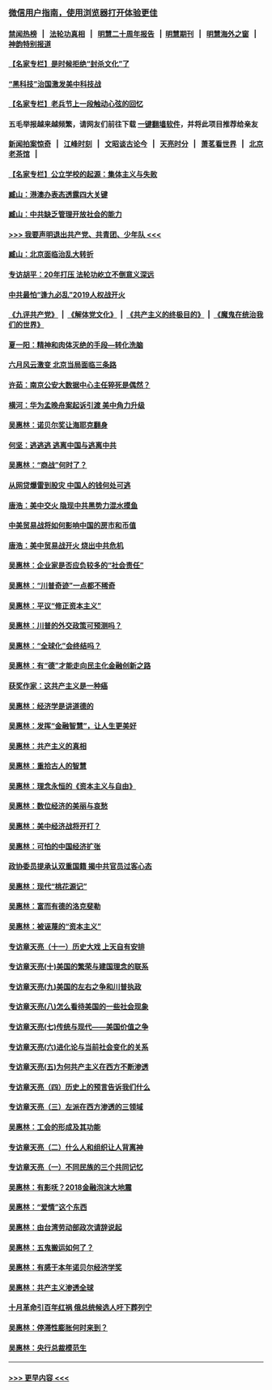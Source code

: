 ### [微信用户指南，使用浏览器打开体验更佳](https://github.com/gfw-breaker/banned-news1/blob/master/indexes/wechat-guide.md?t=0)
#### [禁闻热榜](热点新闻.md?t=0)  &nbsp;&nbsp;|&nbsp;&nbsp; [法轮功真相](https://github.com/gfw-breaker/truth/blob/master/README.md?t=0) &nbsp;&nbsp;|&nbsp;&nbsp; [明慧二十周年报告](https://github.com/gfw-breaker/mh-reports/blob/master/README.md?t=0) &nbsp;&nbsp;|&nbsp;&nbsp;[明慧期刊](https://github.com/gfw-breaker/mh-qikan) &nbsp;&nbsp;|&nbsp;&nbsp; [明慧海外之窗](https://github.com/gfw-breaker/mh-news/blob/master/README.md?t=0) &nbsp;&nbsp;|&nbsp;&nbsp; [神韵特别报道](https://github.com/gfw-breaker/mh-news/blob/master/shenyun.md?t=0)
#### [【名家专栏】是时候拒绝“封杀文化”了](../pages/nsc423/n11814093.md?t=02141911) 
#### [“黑科技”治国激发美中科技战](../pages/nsc423/n11638056.md?t=02141911) 
#### [【名家专栏】老兵节上一段触动心弦的回忆](../pages/nsc423/n11646016.md?t=02141911) 
#### 五毛举报越来越频繁，请网友们前往下载 [一键翻墙软件](https://github.com/gfw-breaker/ssr-accounts)，并将此项目推荐给亲友
#### [新闻拍案惊奇](https://github.com/gfw-breaker/banned-news1/blob/master/pages/link4.md) &nbsp;&nbsp;|&nbsp;&nbsp; [江峰时刻](https://github.com/gfw-breaker/banned-news1/blob/master/pages/link4.md) &nbsp;&nbsp;|&nbsp;&nbsp; [文昭谈古论今](https://github.com/gfw-breaker/banned-news1/blob/master/pages/link4.md) &nbsp;&nbsp;|&nbsp;&nbsp; [天亮时分](https://github.com/gfw-breaker/banned-news1/blob/master/pages/link4.md) &nbsp;&nbsp;|&nbsp;&nbsp; [萧茗看世界](https://github.com/gfw-breaker/banned-news1/blob/master/pages/link4.md) &nbsp;&nbsp;|&nbsp;&nbsp; [北京老茶馆](https://github.com/gfw-breaker/banned-news1/blob/master/pages/link4.md) &nbsp;&nbsp;|&nbsp;&nbsp; 
#### [【名家专栏】公立学校的起源：集体主义与失败](../pages/nsc423/n11601833.md?t=02141911) 
#### [臧山：港澳办表态透露四大关键](../pages/nsc423/n11421628.md?t=02141911) 
#### [臧山：中共缺乏管理开放社会的能力](../pages/nsc423/n11407457.md?t=02141911) 
#### [>>> 我要声明退出共产党、共青团、少年队 <<<](https://github.com/begood0513/goodnews/blob/master/quit/letter.md) 
#### [臧山：北京面临治乱大转折](../pages/nsc423/n11406895.md?t=02141911) 
#### [专访胡平：20年打压 法轮功屹立不倒意义深远](../pages/nsc423/n11398800.md?t=02141911) 
#### [中共最怕“逢九必乱”2019人权战开火](../pages/nsc423/n11385248.md?t=02141911) 
#### [《九评共产党》](https://github.com/begood0513/9ping.md/blob/master/README.md) &nbsp;|&nbsp; [《解体党文化》](../../../../jtdwh.md/blob/master/README.md)  &nbsp;|&nbsp; [《共产主义的终极目的》](../../../../gczydzjmd.md/blob/master/README.md) &nbsp;|&nbsp; [《魔鬼在统治我们的世界》](../../../../mgztzwmdsj.md/blob/master/README.md) 
#### [夏一阳：精神和肉体灭绝的手段—转化洗脑](../pages/nsc423/n11368250.md?t=02141911) 
#### [六月风云激变 北京当局面临三条路](../pages/nsc423/n11313668.md?t=02141911) 
#### [许茹：南京公安大数据中心主任猝死是偶然？](../pages/nsc423/n11064744.md?t=02141911) 
#### [横河：华为孟晚舟案起诉引渡 美中角力升级](../pages/nsc423/n11027230.md?t=02141911) 
#### [吴惠林：诺贝尔奖让海耶克翻身](../pages/nsc423/n10890049.md?t=02141911) 
#### [何坚：逃逃逃 逃离中国与逃离中共](../pages/nsc423/n10592891.md?t=02141911) 
#### [吴惠林：“商战”何时了？](../pages/nsc423/n10573558.md?t=02141911) 
#### [从网贷爆雷到股灾 中国人的钱何处可逃](../pages/nsc423/n10572800.md?t=02141911) 
#### [唐浩：美中交火 隐现中共黑势力混水摸鱼](../pages/nsc423/n10544040.md?t=02141911) 
#### [中美贸易战将如何影响中国的房市和币值](../pages/nsc423/n10543697.md?t=02141911) 
#### [唐浩：美中贸易战开火 烧出中共危机](../pages/nsc423/n10540126.md?t=02141911) 
#### [吴惠林：企业家是否应负较多的“社会责任”](../pages/nsc423/n10535022.md?t=02141911) 
#### [吴惠林：“川普奇迹”一点都不稀奇](../pages/nsc423/n10512808.md?t=02141911) 
#### [吴惠林：平议“修正资本主义”](../pages/nsc423/n10495724.md?t=02141911) 
#### [吴惠林：川普的外交政策可预测吗？](../pages/nsc423/n10462387.md?t=02141911) 
#### [吴惠林：“全球化”会终结吗？](../pages/nsc423/n10452838.md?t=02141911) 
#### [吴惠林：有“德”才能走向民主化金融创新之路](../pages/nsc423/n10432292.md?t=02141911) 
#### [获奖作家：这共产主义是一种癌](../pages/nsc423/n10431541.md?t=02141911) 
#### [吴惠林：经济学是讲道德的](../pages/nsc423/n10398014.md?t=02141911) 
#### [吴惠林：发挥“金融智慧”，让人生更美好](../pages/nsc423/n10375019.md?t=02141911) 
#### [吴惠林：共产主义的真相](../pages/nsc423/n10351394.md?t=02141911) 
#### [吴惠林：重拾古人的智慧](../pages/nsc423/n10337691.md?t=02141911) 
#### [吴惠林：理念永恒的《资本主义与自由》](../pages/nsc423/n10316274.md?t=02141911) 
#### [吴惠林：数位经济的美丽与哀愁](../pages/nsc423/n10292946.md?t=02141911) 
#### [吴惠林：美中经济战将开打？](../pages/nsc423/n10258825.md?t=02141911) 
#### [吴惠林：可怕的中国经济扩张](../pages/nsc423/n10219147.md?t=02141911) 
#### [政协委员提承认双重国籍 揭中共官员过客心态](../pages/nsc423/n10208809.md?t=02141911) 
#### [吴惠林：现代“桃花源记”](../pages/nsc423/n10185234.md?t=02141911) 
#### [吴惠林：富而有德的洛克斐勒](../pages/nsc423/n10142264.md?t=02141911) 
#### [吴惠林：被诬蔑的“资本主义”](../pages/nsc423/n10124816.md?t=02141911) 
#### [专访章天亮（十一）历史大戏 上天自有安排](../pages/nsc423/n10094905.md?t=02141911) 
#### [专访章天亮(十)美国的繁荣与建国理念的联系](../pages/nsc423/n10094899.md?t=02141911) 
#### [专访章天亮(九)美国的左右之争和川普执政](../pages/nsc423/n10094889.md?t=02141911) 
#### [专访章天亮(八)怎么看待美国的一些社会现象](../pages/nsc423/n10094857.md?t=02141911) 
#### [专访章天亮(七)传统与现代——美国价值之争](../pages/nsc423/n10093140.md?t=02141911) 
#### [专访章天亮(六)进化论与当前社会变化的关系](../pages/nsc423/n10092036.md?t=02141911) 
#### [专访章天亮(五)为何共产主义在西方不断渗透](../pages/nsc423/n10083620.md?t=02141911) 
#### [专访章天亮（四）历史上的预言告诉我们什么](../pages/nsc423/n10083606.md?t=02141911) 
#### [专访章天亮（三）左派在西方渗透的三领域](../pages/nsc423/n10081115.md?t=02141911) 
#### [吴惠林：工会的形成及其功能](../pages/nsc423/n10080633.md?t=02141911) 
#### [专访章天亮（二）什么人和组织让人背离神](../pages/nsc423/n10076637.md?t=02141911) 
#### [专访章天亮（一）不同民族的三个共同记忆](../pages/nsc423/n10074188.md?t=02141911) 
#### [吴惠林：有影呒？2018金融泡沫大地震](../pages/nsc423/n10040534.md?t=02141911) 
#### [吴惠林：“爱情”这个东西](../pages/nsc423/n10019423.md?t=02141911) 
#### [吴惠林：由台湾劳动部政次请辞说起](../pages/nsc423/n9979679.md?t=02141911) 
#### [吴惠林：五鬼搬运如何了？](../pages/nsc423/n9925338.md?t=02141911) 
#### [吴惠林：有感于本年诺贝尔经济学奖](../pages/nsc423/n9871883.md?t=02141911) 
#### [吴惠林：共产主义渗透全球](../pages/nsc423/n9812748.md?t=02141911) 
#### [十月革命引百年红祸 俄总统候选人吁下葬列宁](../pages/nsc423/n9810182.md?t=02141911) 
#### [吴惠林：停滞性膨胀何时来到？](../pages/nsc423/n9764136.md?t=02141911) 
#### [吴惠林：央行总裁模范生](../pages/nsc423/n9728134.md?t=02141911) 

----
#### [ >>> 更早内容 <<< ](../indexes/nsc423-earlier.md)
